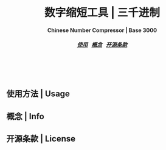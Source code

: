 <h1 align="center">
  <br>
  <br>
  数字缩短工具 | 三千进制
  <h4 align="center">
  Chinese Number Compressor | Base 3000
  </h4>
  <h5 align="center">
<a href="#usage">使用</a>&nbsp;&nbsp;
<a href="#info">概念</a>&nbsp;&nbsp;
<a href="#license">开源条款</a>
</h5>
  <br>
  <br>
  <br>
</h1>

<a name="usage"></a>
使用方法 | Usage
---------

<a name="info"></a>
概念 | Info
---------

<a name="license"></a>
开源条款 | License
---------

